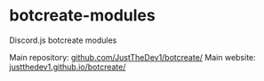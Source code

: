 # botcreate-modules
Discord.js botcreate modules

Main repository: [github.com/JustTheDev1/botcreate/](https://github.com/JustTheDev1/botcreate/)
Main website: [justthedev1.github.io/botcreate/](https://justthedev1.github.io/botcreate/)
